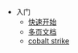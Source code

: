 * 入门
  * [快速开始](test/quickstart.md)
  * [多页文档](test/color.md)
  * [cobalt strike](security/cobalt-strike)